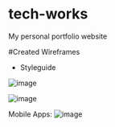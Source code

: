 # tech-works
My personal portfolio website

#Created Wireframes

- Styleguide

![image](https://github.com/user-attachments/assets/c0675812-786f-4466-abe9-1a585bdabd00)


![image](https://github.com/user-attachments/assets/c57e3ce5-9c07-4d8e-aee9-cad0d6f2c78d)



Mobile Apps:
![image](https://github.com/user-attachments/assets/8b1f29bb-1dbd-4653-b561-aa7be99630d3)




